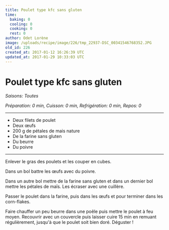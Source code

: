 ```yaml
---
title: Poulet type kfc sans gluten
time:
  baking: 0
  cooling: 0
  cooking: 0
  rest: 0
author: Odet Lorène
image: /uploads/recipe/image/226/tmp_22937-DSC_00341546768352.JPG
old_id: 226
created_at: 2017-01-12 16:26:39 UTC
updated_at: 2017-01-29 10:33:03 UTC
---
```


# Poulet type kfc sans gluten

_Saisons: Toutes_

_Préparation: 0 min, Cuisson: 0 min, Refrigération: 0 min, Repos: 0_

---

- Deux filets de poulet
- Deux œufs
- 200 g de pétales de mais nature
- De la farine sans gluten
- Du beurre
- Du poivre

---

Enlever le gras des poulets et les couper en cubes.

Dans un bol battre les œufs avec du poivre.

Dans un autre bol mettre de la farine sans gluten et dans un dernier bol mettre les pétales de maïs. Les écraser avec une cuillère.

Passer le poulet dans la farine, puis dans les œufs et pour terminer dans les corn-flakes.

Faire chauffer un peu beurre dans une poêle puis mettre le poulet à feu moyen. Recouvrir avec un couvercle puis laisser cuire 15 min en remuant régulièrement, jusqu'à que le poulet soit bien doré. Déguster !
